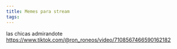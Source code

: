 ```yaml
---
title: Memes para stream
tags:
---
```


las chicas admirandote https://www.tiktok.com/@ron_roneos/video/7108567466590162182
